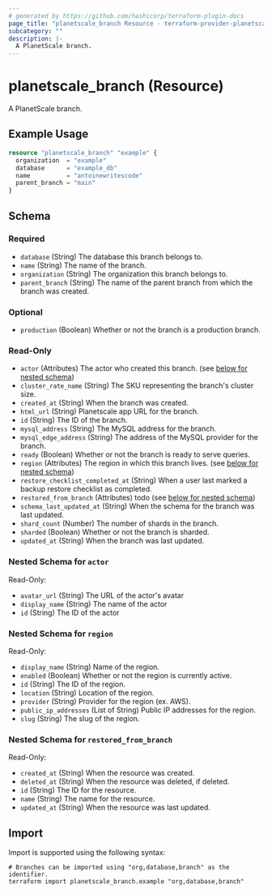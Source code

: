 ```yaml
---
# generated by https://github.com/hashicorp/terraform-plugin-docs
page_title: "planetscale_branch Resource - terraform-provider-planetscale"
subcategory: ""
description: |-
  A PlanetScale branch.
---
```


# planetscale_branch (Resource)

A PlanetScale branch.

## Example Usage

```terraform
resource "planetscale_branch" "example" {
  organization  = "example"
  database      = "example_db"
  name          = "antoinewritescode"
  parent_branch = "main"
}
```

<!-- schema generated by tfplugindocs -->
## Schema

### Required

- `database` (String) The database this branch belongs to.
- `name` (String) The name of the branch.
- `organization` (String) The organization this branch belongs to.
- `parent_branch` (String) The name of the parent branch from which the branch was created.

### Optional

- `production` (Boolean) Whether or not the branch is a production branch.

### Read-Only

- `actor` (Attributes) The actor who created this branch. (see [below for nested schema](#nestedatt--actor))
- `cluster_rate_name` (String) The SKU representing the branch's cluster size.
- `created_at` (String) When the branch was created.
- `html_url` (String) Planetscale app URL for the branch.
- `id` (String) The ID of the branch.
- `mysql_address` (String) The MySQL address for the branch.
- `mysql_edge_address` (String) The address of the MySQL provider for the branch.
- `ready` (Boolean) Whether or not the branch is ready to serve queries.
- `region` (Attributes) The region in which this branch lives. (see [below for nested schema](#nestedatt--region))
- `restore_checklist_completed_at` (String) When a user last marked a backup restore checklist as completed.
- `restored_from_branch` (Attributes) todo (see [below for nested schema](#nestedatt--restored_from_branch))
- `schema_last_updated_at` (String) When the schema for the branch was last updated.
- `shard_count` (Number) The number of shards in the branch.
- `sharded` (Boolean) Whether or not the branch is sharded.
- `updated_at` (String) When the branch was last updated.

<a id="nestedatt--actor"></a>
### Nested Schema for `actor`

Read-Only:

- `avatar_url` (String) The URL of the actor's avatar
- `display_name` (String) The name of the actor
- `id` (String) The ID of the actor


<a id="nestedatt--region"></a>
### Nested Schema for `region`

Read-Only:

- `display_name` (String) Name of the region.
- `enabled` (Boolean) Whether or not the region is currently active.
- `id` (String) The ID of the region.
- `location` (String) Location of the region.
- `provider` (String) Provider for the region (ex. AWS).
- `public_ip_addresses` (List of String) Public IP addresses for the region.
- `slug` (String) The slug of the region.


<a id="nestedatt--restored_from_branch"></a>
### Nested Schema for `restored_from_branch`

Read-Only:

- `created_at` (String) When the resource was created.
- `deleted_at` (String) When the resource was deleted, if deleted.
- `id` (String) The ID for the resource.
- `name` (String) The name for the resource.
- `updated_at` (String) When the resource was last updated.

## Import

Import is supported using the following syntax:

```shell
# Branches can be imported using "org,database,branch" as the identifier.
terraform import planetscale_branch.example "org,database,branch"
```
